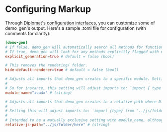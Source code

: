 # Configuring Markup
Through [Diplomat's configuration interfaces](../config.md), you can customize some of demo_gen's output. Here's a sample .toml file for configuration (with comments for clarity):

```toml
[demo-gen]
# If false, demo_gen will automatically search all methods for functions it can generate demonstration JS for.
# If true, demo_gen will look for any methods explicitly flagged with #[diplomat::demo(generate)] to perform generation.
explicit_generation=true # default = false (bool)

# This removes the rendering/ folder.
hide-default-renderer=true # default = false (bool)

# Adjusts all imports that demo_gen creates to a specific module. Setting this will not generate the js/ folder.
#
# So for instance, this setting will adjust imports to: `import { type } from "icu4x";
module-name="icu4x" # (string)

# Adjusts all imports that demo_gen creates to a relative path where Diplomat JS output should be. Setting this will not generate the js/ folder.
# 
# Setting this will adjust imports to: `import {type} from "../js/folder/here/index.mjs";
# 
# Intended to be a mutually exclusive setting with module_name, although you can set both simultaneously to import modules from a relative path. 
relative-js-path="../js/folder/here" # (string)
```